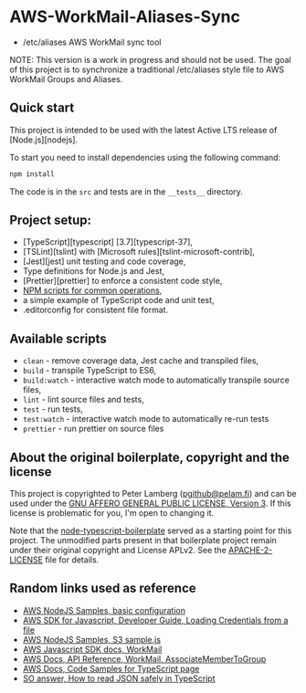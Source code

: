 # AWS-WorkMail-Aliases-Sync

* /etc/aliases AWS WorkMail sync tool

NOTE: This version is a work in progress and should not be used.
The goal of this project is to synchronize a traditional /etc/aliases
style file to AWS WorkMail Groups and Aliases. 

## Quick start

This project is intended to be used with the latest Active LTS release of [Node.js][nodejs]. 

To start you need to install dependencies using the following command:
```sh
npm install
```

The code is in the `src` and tests are in the `__tests__` directory.

## Project setup:

+ [TypeScript][typescript] [3.7][typescript-37],
+ [TSLint][tslint] with [Microsoft rules][tslint-microsoft-contrib],
+ [Jest][jest] unit testing and code coverage,
+ Type definitions for Node.js and Jest,
+ [Prettier][prettier] to enforce a consistent code style,
+ [NPM scripts for common operations](#available-scripts),
+ a simple example of TypeScript code and unit test,
+ .editorconfig for consistent file format.

## Available scripts

+ `clean` - remove coverage data, Jest cache and transpiled files,
+ `build` - transpile TypeScript to ES6,
+ `build:watch` - interactive watch mode to automatically transpile source files,
+ `lint` - lint source files and tests,
+ `test` - run tests,
+ `test:watch` - interactive watch mode to automatically re-run tests
+ `prettier` - run prettier on source files

## About the original boilerplate, copyright and the license

This project is copyrighted to Peter Lamberg (pgithub@pelam.fi)
and can be used under the [GNU AFFERO GENERAL PUBLIC LICENSE, Version 3](GNU-AGPL-3-0-LICENSE).
If this license is problematic for you, I'm open to changing it.


Note that the [node-typescript-boilerplate](https://github.com/jsynowiec/node-typescript-boilerplate) served
as a starting point for this project. The unmodified parts present in that boilerplate project
remain under their original copyright and License APLv2. See the [APACHE-2-LICENSE](https://github.com/jsynowiec/node-typescript-boilerplate/blob/master/LICENSE) file for details.

## Random links used as reference
  * [AWS NodeJS Samples, basic configuration](https://github.com/aws-samples/aws-nodejs-sample#basic-configuration)
  * [AWS SDK for Javascript, Developer Guide, Loading Credentials from a file](https://docs.aws.amazon.com/sdk-for-javascript/v2/developer-guide/loading-node-credentials-json-file.html)
  * [AWS NodeJS Samples, S3 sample.js](https://github.com/aws-samples/aws-nodejs-sample/blob/master/sample.js)
  * [AWS Javascript SDK docs, WorkMail](https://docs.aws.amazon.com/AWSJavaScriptSDK/latest/AWS/WorkMail.html)
  * [AWS Docs, API Reference, WorkMail, AssociateMemberToGroup](https://docs.aws.amazon.com/workmail/latest/APIReference/API_AssociateMemberToGroup.html)
  * [AWS Docs, Code Samples for TypeScript page](https://docs.aws.amazon.com/code-samples/latest/catalog/code-catalog-typescript.html)
  * [SO answer, How to read JSON safely in TypeScript](https://stackoverflow.com/a/52591988/1148030)
